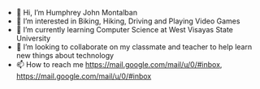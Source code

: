 - 👋 Hi, I’m Humphrey John Montalban
- 👀 I’m interested in Biking, Hiking, Driving and Playing Video Games
- 🌱 I’m currently learning Computer Science at West Visayas State University
- 💞️ I’m looking to collaborate on my classmate and teacher to help learn new things about technology
- 📫 How to reach me https://mail.google.com/mail/u/0/#inbox, https://mail.google.com/mail/u/0/#inbox

<!---
Hjmontalban/Hjmontalban is a ✨ special ✨ repository because its `README.md` (this file) appears on your GitHub profile.
You can click the Preview link to take a look at your changes.
--->
